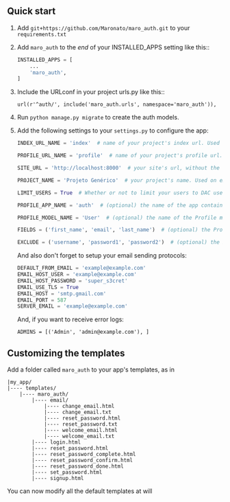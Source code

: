 Quick start
-----------
1. Add `git+https://github.com/Maronato/maro_auth.git` to your `requirements.txt`

2. Add `maro_auth` to the _end_ of your INSTALLED_APPS setting like this::
    ```Python
    INSTALLED_APPS = [
        ...
        'maro_auth',
    ]
    ```

3. Include the URLconf in your project urls.py like this::

    `url(r'^auth/', include('maro_auth.urls', namespace='maro_auth')),`

4. Run `python manage.py migrate` to create the auth models.

5. Add the following settings to your `settings.py` to configure the app:

    ```Python
    INDEX_URL_NAME = 'index'  # name of your project's index url. Used on redirects

    PROFILE_URL_NAME = 'profile'  # name of your project's profile url. Used on redirects

    SITE_URL = 'http://localhost:8000'  # your site's url, without the '/' at the end. Used on emails

    PROJECT_NAME = 'Projeto Genérico'  # your project's name. Used on emails

    LIMIT_USERS = True  # Whether or not to limit your users to DAC users only. Used during signup evaluation

    PROFILE_APP_NAME = 'auth'  # (optional) the name of the app containing your Profile model

    PROFILE_MODEL_NAME = 'User'  # (optional) the name of the Profile model you'll want to use and associate with your Users

    FIELDS = ('first_name', 'email', 'last_name')  # (optional) the Profile fields that you want to include in your signup form

    EXCLUDE = ('username', 'password1', 'password2')  # (optional) the Profile fields that you want to exclude from your signup form
    ```

    And also don't forget to setup your email sending protocols:
    ```Python
    DEFAULT_FROM_EMAIL = 'example@example.com'
    EMAIL_HOST_USER = 'example@example.com'
    EMAIL_HOST_PASSWORD = 'super_s3cret'
    EMAIL_USE_TLS = True
    EMAIL_HOST = 'smtp.gmail.com'
    EMAIL_PORT = 587
    SERVER_EMAIL = 'example@example.com'
    ```

    And, if you want to receive error logs:

    `ADMINS = [('Admin', 'admin@example.com'), ]`

Customizing the templates
-------------------------

Add a folder called `maro_auth` to your app's templates, as in

```
|my_app/
|---- templates/
    |---- maro_auth/
        |---- email/
            |---- change_email.html
            |---- change_email.txt
            |---- reset_password.html
            |---- reset_password.txt
            |---- welcome_email.html
            |---- welcome_email.txt
        |---- login.html
        |---- reset_password.html
        |---- reset_password_complete.html
        |---- reset_password_confirm.html
        |---- reset_password_done.html
        |---- set_password.html
        |---- signup.html
```

You can now modify all the default templates at will

